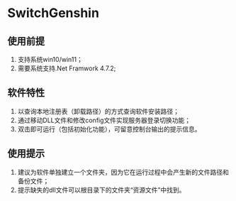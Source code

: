 # SwitchGenshin

## 使用前提
1. 支持系统win10/win11；
2. 需要系统支持.Net Framwork 4.7.2;

## 软件特性
1. 以查询本地注册表（卸载路径）的方式查询软件安装路径；
2. 通过移动DLL文件和修改config文件实现服务器登录切换功能；
3. 双击即可运行（包括初始化功能），可留意控制台输出的提示信息。

## 使用提示
1. 建议为软件单独建立一个文件夹，因为它在运行过程中会产生新的文件路径和备份文件；
2. 提示缺失的dll文件可以根目录下的文件夹“资源文件”中找到。
